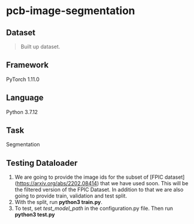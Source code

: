 # pcb-image-segmentation
## Dataset
>Built up dataset.
## Framework
PyTorch 1.11.0
## Language
Python 3.7.12
## Task
Segmentation
## Testing Dataloader
1. We are going to provide the image ids for the subset of [FPIC dataset] (https://arxiv.org/abs/2202.08414) that we have used soon. This will be the filtered version of the FPIC Dataset. In addition to that we are also going to provide train, validation and test split. <br />
2. With the split, run **python3 train.py**.<br />
3. To test, set *test_model_path* in the configuration.py file. Then run **python3 test.py**
